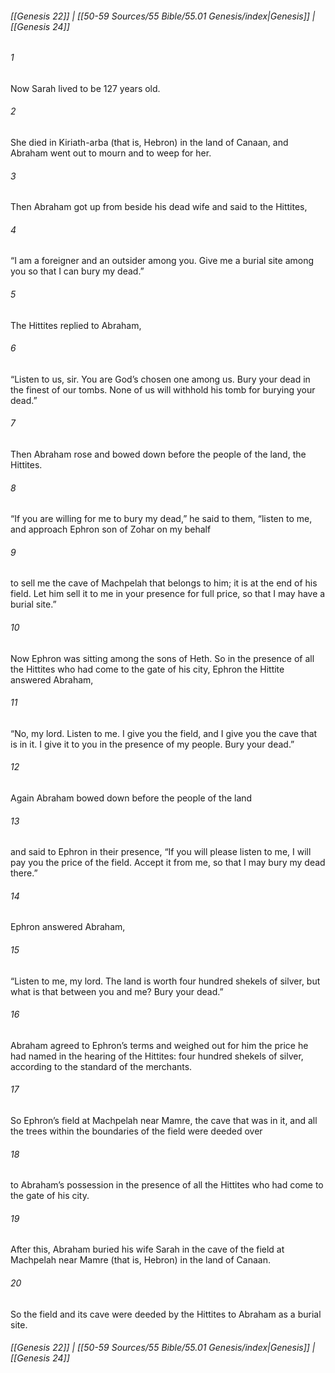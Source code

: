 
###### [[Genesis 22]] | [[50-59 Sources/55 Bible/55.01 Genesis/index|Genesis]] | [[Genesis 24]]

###### 1
Now Sarah lived to be 127 years old.
###### 2
She died in Kiriath-arba (that is, Hebron) in the land of Canaan, and Abraham went out to mourn and to weep for her.
###### 3
Then Abraham got up from beside his dead wife and said to the Hittites,
###### 4
“I am a foreigner and an outsider among you. Give me a burial site among you so that I can bury my dead.”
###### 5
The Hittites replied to Abraham,
###### 6
“Listen to us, sir. You are God’s chosen one among us. Bury your dead in the finest of our tombs. None of us will withhold his tomb for burying your dead.”
###### 7
Then Abraham rose and bowed down before the people of the land, the Hittites.
###### 8
“If you are willing for me to bury my dead,” he said to them, “listen to me, and approach Ephron son of Zohar on my behalf
###### 9
to sell me the cave of Machpelah that belongs to him; it is at the end of his field. Let him sell it to me in your presence for full price, so that I may have a burial site.”
###### 10
Now Ephron was sitting among the sons of Heth. So in the presence of all the Hittites who had come to the gate of his city, Ephron the Hittite answered Abraham,
###### 11
“No, my lord. Listen to me. I give you the field, and I give you the cave that is in it. I give it to you in the presence of my people. Bury your dead.”
###### 12
Again Abraham bowed down before the people of the land
###### 13
and said to Ephron in their presence, “If you will please listen to me, I will pay you the price of the field. Accept it from me, so that I may bury my dead there.”
###### 14
Ephron answered Abraham,
###### 15
“Listen to me, my lord. The land is worth four hundred shekels of silver, but what is that between you and me? Bury your dead.”
###### 16
Abraham agreed to Ephron’s terms and weighed out for him the price he had named in the hearing of the Hittites: four hundred shekels of silver, according to the standard of the merchants.
###### 17
So Ephron’s field at Machpelah near Mamre, the cave that was in it, and all the trees within the boundaries of the field were deeded over
###### 18
to Abraham’s possession in the presence of all the Hittites who had come to the gate of his city.
###### 19
After this, Abraham buried his wife Sarah in the cave of the field at Machpelah near Mamre (that is, Hebron) in the land of Canaan.
###### 20
So the field and its cave were deeded by the Hittites to Abraham as a burial site.

###### [[Genesis 22]] | [[50-59 Sources/55 Bible/55.01 Genesis/index|Genesis]] | [[Genesis 24]]
